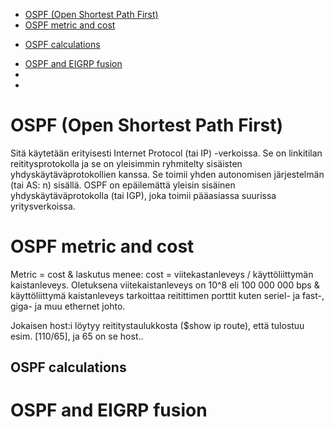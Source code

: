 - [OSPF (Open Shortest Path First)](#OSPF-(Open-Shortest-Path-First))
- [OSPF metric and cost](#OSPF-metric-and-cost)
 * [OSPF calculations](#OSPF-calculations)
- [OSPF and EIGRP fusion](#OSPF-and-EIGRP-fusion)
- [](#)
- [](#)

# OSPF (Open Shortest Path First)

Sitä käytetään erityisesti Internet Protocol (tai IP) -verkoissa. Se on linkitilan reititysprotokolla ja se on yleisimmin ryhmitelty sisäisten yhdyskäytäväprotokollien kanssa. Se toimii yhden autonomisen järjestelmän (tai AS: n) sisällä. OSPF on epäilemättä yleisin sisäinen yhdyskäytäväprotokolla (tai IGP), joka toimii pääasiassa suurissa yritysverkoissa.

# OSPF metric and cost

Metric = cost & laskutus menee: cost = viitekastanleveys / käyttöliittymän kaistanleveys. Oletuksena viitekaistanleveys on 10^8 eli 100 000 000 bps & käyttöliittymä kaistanleveys tarkoittaa reitittimen porttit kuten seriel- ja fast-, giga- ja muu ethernet johto. 

Jokaisen host:i löytyy reititystaulukkosta ($show ip route), että tulostuu esim. [110/65], ja 65 on se host..

## OSPF calculations

# OSPF and EIGRP fusion
